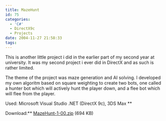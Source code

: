 ```yaml
---
title: MazeHunt
id: 75
categories:
  - 'C#'
  - DirectX9c
  - Projects
date: 2004-11-27 21:58:33
tags:
---
```


<span>This is another little project i did in the earlier part of my second year at university. It was my second project i ever did in DirectX and as such is rather limited. 

<!--more-->

The theme of the project was maze generation and AI solving. I developed my own algoritm based on square weighting to create two bots, one called a hunter bot which will actively hunt the player down, and a flee bot which will flee from the player.</span>

Used: Microsoft Visual Studio .NET (DirectX 9c), 3DS Max <span>**

Download:** [MazeHunt-1-00.zip](https://www.mikecann.co.uk/Files/MazeHunt-1-00.zip) (694 KB)</span>